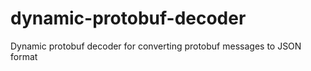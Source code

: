 # dynamic-protobuf-decoder

Dynamic protobuf decoder for converting protobuf messages to JSON format
